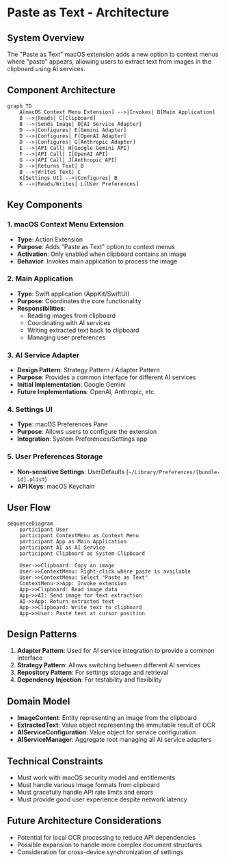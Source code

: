 # Paste as Text - Architecture

## System Overview

The "Paste as Text" macOS extension adds a new option to context menus where "paste" appears, allowing users to extract text from images in the clipboard using AI services.

## Component Architecture

```mermaid
graph TD
    A[macOS Context Menu Extension] -->|Invokes| B[Main Application]
    B -->|Reads| C[Clipboard]
    B -->|Sends Image| D[AI Service Adapter]
    D -->|Configures| E[Gemini Adapter]
    D -->|Configures| F[OpenAI Adapter]
    D -->|Configures| G[Anthropic Adapter]
    E -->|API Call| H[Google Gemini API]
    F -->|API Call| I[OpenAI API]
    G -->|API Call| J[Anthropic API]
    D -->|Returns Text| B
    B -->|Writes Text| C
    K[Settings UI] -->|Configures| B
    K -->|Reads/Writes| L[User Preferences]
```

## Key Components

### 1. macOS Context Menu Extension

- **Type**: Action Extension
- **Purpose**: Adds "Paste as Text" option to context menus
- **Activation**: Only enabled when clipboard contains an image
- **Behavior**: Invokes main application to process the image

### 2. Main Application

- **Type**: Swift application (AppKit/SwiftUI)
- **Purpose**: Coordinates the core functionality
- **Responsibilities**:
  - Reading images from clipboard
  - Coordinating with AI services
  - Writing extracted text back to clipboard
  - Managing user preferences

### 3. AI Service Adapter

- **Design Pattern**: Strategy Pattern / Adapter Pattern
- **Purpose**: Provides a common interface for different AI services
- **Initial Implementation**: Google Gemini
- **Future Implementations**: OpenAI, Anthropic, etc.

### 4. Settings UI

- **Type**: macOS Preferences Pane
- **Purpose**: Allows users to configure the extension
- **Integration**: System Preferences/Settings app

### 5. User Preferences Storage

- **Non-sensitive Settings**: UserDefaults (`~/Library/Preferences/[bundle-id].plist`)
- **API Keys**: macOS Keychain

## User Flow

```mermaid
sequenceDiagram
    participant User
    participant ContextMenu as Context Menu
    participant App as Main Application
    participant AI as AI Service
    participant Clipboard as System Clipboard
    
    User->>Clipboard: Copy an image
    User->>ContextMenu: Right-click where paste is available
    User->>ContextMenu: Select "Paste as Text"
    ContextMenu->>App: Invoke extension
    App->>Clipboard: Read image data
    App->>AI: Send image for text extraction
    AI->>App: Return extracted text
    App->>Clipboard: Write text to clipboard
    App->>User: Paste text at cursor position
```

## Design Patterns

1. **Adapter Pattern**: Used for AI service integration to provide a common interface
2. **Strategy Pattern**: Allows switching between different AI services
3. **Repository Pattern**: For settings storage and retrieval
4. **Dependency Injection**: For testability and flexibility

## Domain Model

- **ImageContent**: Entity representing an image from the clipboard
- **ExtractedText**: Value object representing the immutable result of OCR
- **AIServiceConfiguration**: Value object for service configuration
- **AIServiceManager**: Aggregate root managing all AI service adapters

## Technical Constraints

- Must work with macOS security model and entitlements
- Must handle various image formats from clipboard
- Must gracefully handle API rate limits and errors
- Must provide good user experience despite network latency

## Future Architecture Considerations

- Potential for local OCR processing to reduce API dependencies
- Possible expansion to handle more complex document structures
- Consideration for cross-device synchronization of settings